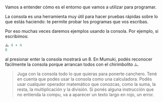 Vamos a entender cómo es el entorno que vamos a utilizar para programar.

La consola es una herramienta muy útil para hacer pruebas rápidas sobre lo que estás haciendo: te permite probar los programas que vos escribas.

Por eso muchas veces daremos ejemplos usando la consola. Por ejemplo, si escribimos:


```javascript
ム 4 + 4
8
```
 
al presionar enter la consola mostrará un 8. En Mumuki, podés reconocer fácilmente la consola porque arrancan todos con el chirimbolito `ム`.


> Juga con la consola todo lo que quieras para ponerte canchero. Tené en cuenta que podes usar la consola como una calculadora. Podés usar cualquier operador matemático que conozcas, como la suma, la resta, la multiplicación y la división. Si ponés alguna instrucción que no entienda la compu, va a aparecer un texto largo en rojo, un error.